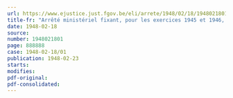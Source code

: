 ```yaml
---
url: https://www.ejustice.just.fgov.be/eli/arrete/1948/02/18/1948021801/justel
title-fr: "Arrêté ministériel fixant, pour les exercices 1945 et 1946, la contribution définitive, à caractère obligatoire, à verser au conseil professionnel des Industries du vêtement et de la confection, en liquidation"
date: 1948-02-18
source:
number: 1948021801
page: 888888
case: 1948-02-18/01
publication: 1948-02-23
starts:
modifies:
pdf-original:
pdf-consolidated:
---
```



